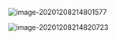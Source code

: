 ![image-20201208214801577](C:\Users\wang\AppData\Roaming\Typora\typora-user-images\image-20201208214801577.png)

![image-20201208214820723](C:\Users\wang\AppData\Roaming\Typora\typora-user-images\image-20201208214820723.png)